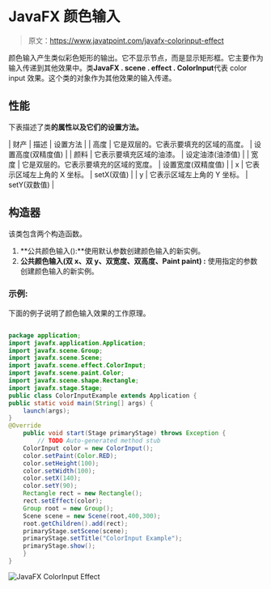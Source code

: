 # JavaFX 颜色输入

> 原文：<https://www.javatpoint.com/javafx-colorinput-effect>

颜色输入产生类似彩色矩形的输出。它不显示节点，而是显示矩形框。它主要作为输入传递到其他效果中。类**JavaFX . scene . effect . ColorInput**代表 color input 效果。这个类的对象作为其他效果的输入传递。

## 性能

下表描述了类**的属性以及它们的设置方法。**

| 财产 | 描述 | 设置方法 |
| 高度 | 它是双层的。它表示要填充的区域的高度。 | 设置高度(双精度值) |
| 颜料 | 它表示要填充区域的油漆。 | 设定油漆(油漆值) |
| 宽度 | 它是双层的。它表示要填充的区域的宽度。 | 设置宽度(双精度值) |
| x | 它表示区域左上角的 X 坐标。 | setX(双值) |
| y | 它表示区域左上角的 Y 坐标。 | setY(双数值) |

## 构造器

该类包含两个构造函数。

1.  **公共颜色输入():**使用默认参数创建颜色输入的新实例。
2.  **公共颜色输入(双 x、双 y、双宽度、双高度、Paint paint) :** 使用指定的参数创建颜色输入的新实例。

### 示例:

下面的例子说明了颜色输入效果的工作原理。

```java

package application;
import javafx.application.Application;
import javafx.scene.Group;
import javafx.scene.Scene;
import javafx.scene.effect.ColorInput;
import javafx.scene.paint.Color;
import javafx.scene.shape.Rectangle;
import javafx.stage.Stage;
public class ColorInputExample extends Application {
public static void main(String[] args) {
	launch(args);
}
@Override
	public void start(Stage primaryStage) throws Exception {
		// TODO Auto-generated method stub
	ColorInput color = new ColorInput();
	color.setPaint(Color.RED);		
	color.setHeight(100);
	color.setWidth(100);
	color.setX(140);
	color.setY(90);
	Rectangle rect = new Rectangle();
	rect.setEffect(color);
	Group root = new Group();
	Scene scene = new Scene(root,400,300);
	root.getChildren().add(rect);
	primaryStage.setScene(scene);
	primaryStage.setTitle("ColorInput Example");
	primaryStage.show();
	}
}

```

![JavaFX ColorInput Effect](../img/742d441c913960ea2ad62a2c094ada0e.png)